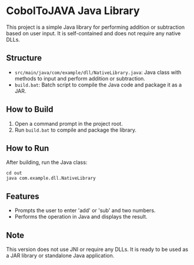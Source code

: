 # CobolToJAVA Java Library

This project is a simple Java library for performing addition or subtraction based on user input. It is self-contained and does not require any native DLLs.

## Structure
- `src/main/java/com/example/dll/NativeLibrary.java`: Java class with methods to input and perform addition or subtraction.
- `build.bat`: Batch script to compile the Java code and package it as a JAR.

## How to Build
1. Open a command prompt in the project root.
2. Run `build.bat` to compile and package the library.

## How to Run
After building, run the Java class:
```
cd out
java com.example.dll.NativeLibrary
```

## Features
- Prompts the user to enter 'add' or 'sub' and two numbers.
- Performs the operation in Java and displays the result.

## Note
This version does not use JNI or require any DLLs. It is ready to be used as a JAR library or standalone Java application.

